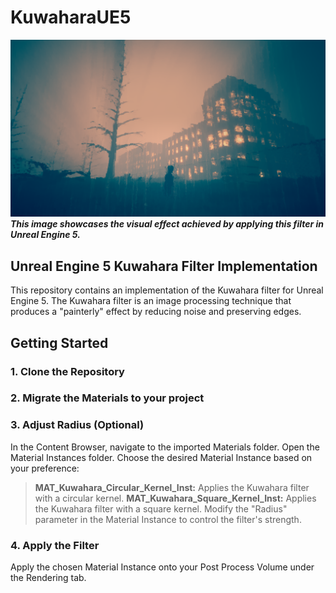 # KuwaharaUE5
![This image showcases the visual effect achieved by applying this filter in Unreal Engine 5.](Kuwahara/HighresScreenshot00018.png)
***This image showcases the visual effect achieved by applying this filter in Unreal Engine 5.***

## Unreal Engine 5 Kuwahara Filter Implementation
This repository contains an implementation of the Kuwahara filter for Unreal Engine 5. The Kuwahara filter is an image processing technique that produces a "painterly" effect by reducing noise and preserving edges.

## Getting Started
### 1. Clone the Repository

### 2. Migrate the Materials to your project

### 3. Adjust Radius (Optional)
In the Content Browser, navigate to the imported Materials folder.
Open the Material Instances folder.
Choose the desired Material Instance based on your preference:
> **MAT_Kuwahara_Circular_Kernel_Inst:** Applies the Kuwahara filter with a circular kernel.
> **MAT_Kuwahara_Square_Kernel_Inst:** Applies the Kuwahara filter with a square kernel.
Modify the "Radius" parameter in the Material Instance to control the filter's strength.

### 4. Apply the Filter
Apply the chosen Material Instance onto your Post Process Volume under the Rendering tab.
